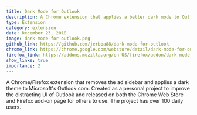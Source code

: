 ```yaml
---
title: Dark Mode for Outlook
description: A Chrome extension that applies a better dark mode to Outlook and removes the ad sidebar
type: Extension
category: extension
date: December 23, 2018
image: dark-mode-for-outlook.png
github_link: https://github.com/jerboa88/dark-mode-for-outlook
chrome_link: https://chrome.google.com/webstore/detail/dark-mode-for-outlook/kjfbefcenipnnpbcbbklcidpjiamlcpl
firefox_link: https://addons.mozilla.org/en-US/firefox/addon/dark-mode-for-outlook/
show_links: true
importance: 2
---
```

A Chrome/Firefox extension that removes the ad sidebar and applies a dark theme to Microsoft's
Outlook.com. Created as a personal project to improve the distracting UI of Outlook and released on
both the Chrome Web Store and Firefox add-on page for others to use. The project has over 100 daily
users.

